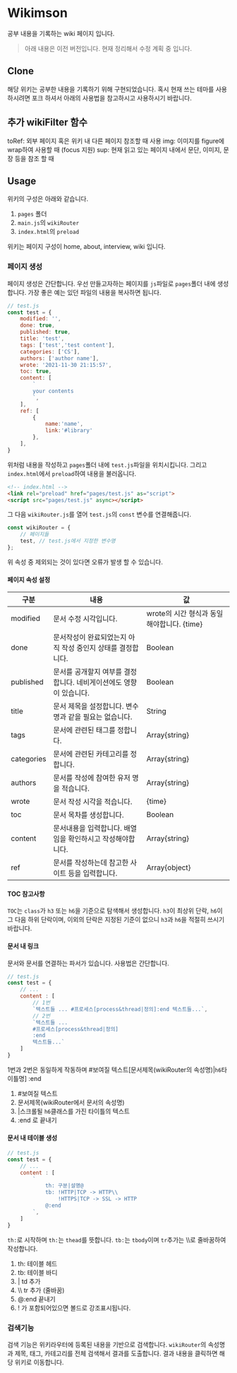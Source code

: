 # Wikimson

공부 내용을 기록하는 wiki 페이지 입니다.

> 아래 내용은 이전 버전입니다. 현재 정리해서 수정 계획 중 입니다.

## Clone

해당 위키는 공부한 내용을 기록하기 위해 구현되었습니다. 혹시 현재 쓰는 테마를 사용하시려면 포크 하셔서 아래의 사용법을 참고하시고 사용하시기 바랍니다.

## 추가 wikiFilter 함수

toRef: 외부 페이지 혹은 위키 내 다른 페이지 참조할 때 사용
img: 이미지를 figure에 wrap하여 사용할 때 (focus 지원)
sup: 현재 읽고 있는 페이지 내에서 문단, 이미지, 문장 등을 참조 할 때

## Usage

위키의 구성은 아래와 같습니다.

1. `pages` 폴더
2. `main.js`의 `wikiRouter`
3. `index.html`의 `preload`

위키는 페이지 구성이 home, about, interview, wiki 입니다. 

### 페이지 생성

페이지 생성은 간단합니다. 우선 만들고자하는 페이지를 `js`파일로 `pages`폴더 내에 생성합니다. 가장 좋은 예는 있던 파일의 내용을 복사하면 됩니다.

```javascript
// test.js
const test = {
    modified: '',
    done: true,
    published: true,
    title: 'test',
    tags: ['test','test content'],
    categories: ['CS'],
    authors: ['author name'],
    wrote: '2021-11-30 21:15:57',
    toc: true,
    content: [
        `
        your contents
        `,
    ],
    ref: [
        {
            name:'name',
            link:'#library'
        },
    ],
}
```

위처럼 내용을 작성하고 `pages`폴더 내에 `test.js`파일을 위치시킵니다. 그리고 `index.html`에서 `preload`하여 내용을 불러옵니다.

```html
<!-- index.html -->
<link rel="preload" href="pages/test.js" as="script">
<script src="pages/test.js" async></script>
```

그 다음 `wikiRouter.js`를 열어 `test.js`의 `const` 변수를 연결해줍니다.

```javascript
const wikiRouter = {
    // 페이지들
    test, // test.js에서 지정한 변수명
};
```

위 속성 중 제외되는 것이 있다면 오류가 발생 할 수 있습니다.

#### 페이지 속성 설정

|구분|내용|값|
|---|---|---|
|modified|문서 수정 시각입니다.|wrote의 시간 형식과 동일해야합니다. \{time\}|
|done|문서작성이 완료되었는지 아직 작성 중인지 상태를 결정합니다.|Boolean|
|published|문서를 공개할지 여부를 결정합니다. 네비게이션에도 영향이 있습니다.|Boolean|
|title|문서 제목을 설정합니다. 변수명과 같을 필요는 없습니다.|String|
|tags|문서에 관련된 태그를 정합니다.|Array\{string\}|
|categories|문서에 관련된 카테고리를 정합니다.|Array\{string\}|
|authors|문서를 작성에 참여한 유저 명을 적습니다.|Array\{string\}|
|wrote|문서 작성 시각을 적습니다.|\{time\}|
|toc|문서 목차를 생성합니다.|Boolean|
|content|문서내용을 입력합니다. 배열임을 확인하시고 작성해야합니다.|Array\{string\}|
|ref|문서를 작성하는데 참고한 사이트 등을 입력합니다.|Array\{object\}|

#### TOC 참고사항

`TOC`는 `class`가 `h3` 또는 `h6`을 기준으로 탐색해서 생성합니다. `h3`이 최상위 단락, `h6`이 그 다음 하위 단락이며, 이외의 단락은 지정된 기준이 없으니 `h3`과 `h6`을 적절히 쓰시기 바랍니다.

#### 문서 내 링크

문서와 문서를 연결하는 파서가 있습니다. 사용법은 간단합니다.

```javascript
// test.js
const test = {
    // ...
    content : [
        // 1번
        `텍스트들 ... #프로세스[process&thread|정의]:end 텍스트들...`,
        // 2번
        `텍스트들 ...
        #프로세스[process&thread|정의]
        :end
        텍스트들...`
    ]
}
```

1번과 2번은 동일하게 작동하며 #보여질 텍스트\[문서제목(wikiRouter의 속성명)\|`h6`타이틀명] :end

1. \#보여질 텍스트
2. 문서제목(wikiRouter에서 문서의 속성명)
3. \|스크롤될 `h6`클래스를 가진 타이틀의 텍스트
4. :end 로 끝내기

#### 문서 내 테이블 생성

```javascript
// test.js
const test = {
    // ...
    content : [
        `
            th: 구분|설명@
            tb: !HTTP|TCP -> HTTP\\
                !HTTPS|TCP -> SSL -> HTTP
            @:end
        `,
    ]
}
```

`th:`로 시작하며 `th:`는 `thead`를 뜻합니다. `tb:`는 `tbody`이며 `tr`추가는 \\\\로 줄바꿈하여 작성합니다.

1. th: 테이블 헤드
2. tb: 테이블 바디
3. \| td 추가
4. \\\\ tr 추가 (줄바꿈)
5. @:end 끝내기
6. ! 가 포함되어있으면 볼드로 강조표시됩니다.

### 검색기능

검색 기능은 위키라우터에 등록된 내용을 기반으로 검색합니다. `wikiRouter`의 속성명과 제목, 태그, 카테고리를 전체 검색해서 결과를 도출합니다. 결과 내용을 클릭하면 해당 위키로 이동합니다.
